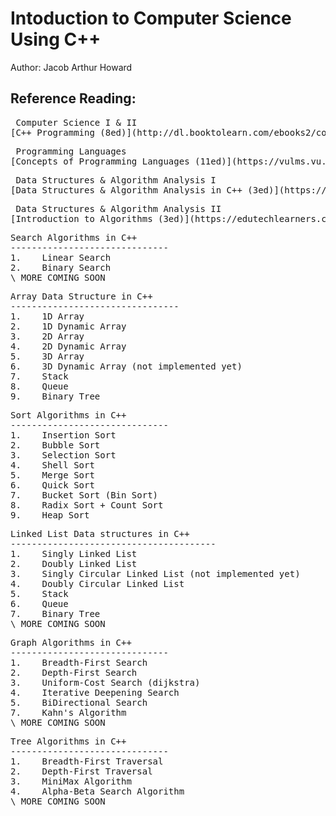 # Intoduction to Computer Science Using C++
Author: Jacob Arthur Howard

Reference Reading:
------------------
<pre> Computer Science I & II
[C++ Programming (8ed)](http://dl.booktolearn.com/ebooks2/computer/programming/9781337117562_C_Programming_a222.pdf)
</pre>

<pre> Programming Languages
[Concepts of Programming Languages (11ed)](https://vulms.vu.edu.pk/Courses/CS508/Downloads/Concepts%20of%20Programming%20Languages%2011th%20Ed.pdf)
</pre>

<pre> Data Structures & Algorithm Analysis I
[Data Structures & Algorithm Analysis in C++ (3ed)](https://people.cs.vt.edu/shaffer/Book/C++3elatest.pdf)
</pre>

<pre> Data Structures & Algorithm Analysis II
[Introduction to Algorithms (3ed)](https://edutechlearners.com/download/Introduction_to_algorithms-3rd%20Edition.pdf)
</pre>


<pre>Search Algorithms in C++
------------------------------
1.    Linear Search
2.    Binary Search
\ MORE COMING SOON
</pre>


<pre>Array Data Structure in C++
--------------------------------
1.    1D Array
2.    1D Dynamic Array
3.    2D Array
4.    2D Dynamic Array
5.    3D Array
6.    3D Dynamic Array (not implemented yet)
7.    Stack
8.    Queue
9.    Binary Tree
</pre>


<pre>Sort Algorithms in C++
------------------------------
1.    Insertion Sort
2.    Bubble Sort
3.    Selection Sort
4.    Shell Sort
5.    Merge Sort
6.    Quick Sort
7.    Bucket Sort (Bin Sort)
8.    Radix Sort + Count Sort
9.    Heap Sort
</pre>


<pre>Linked List Data structures in C++
---------------------------------------
1.    Singly Linked List
2.    Doubly Linked List
3.    Singly Circular Linked List (not implemented yet)
4.    Doubly Circular Linked List
5.    Stack
6.    Queue
7.    Binary Tree
\ MORE COMING SOON
</pre>


<pre>Graph Algorithms in C++
------------------------------
1.    Breadth-First Search
2.    Depth-First Search
3.    Uniform-Cost Search (dijkstra)
4.    Iterative Deepening Search
5.    BiDirectional Search
7.    Kahn's Algorithm
\ MORE COMING SOON
</pre>


<pre>Tree Algorithms in C++
------------------------------
1.    Breadth-First Traversal
2.    Depth-First Traversal
3.    MiniMax Algorithm
4.    Alpha-Beta Search Algorithm
\ MORE COMING SOON
</pre>



